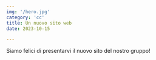 ```yaml
---
img: '/hero.jpg'
category: 'cc'
title: Un nuovo sito web
date: 2023-10-15

---
```


Siamo felici di presentarvi il nuovo sito del nostro gruppo! 
